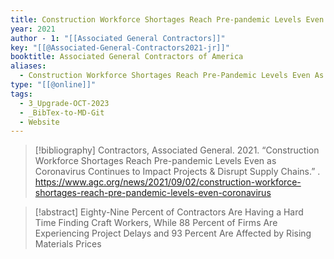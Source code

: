 ```yaml
---
title: Construction Workforce Shortages Reach Pre-pandemic Levels Even as Coronavirus Continues to Impact Projects and Disrupt Supply Chains
year: 2021
author - 1: "[[Associated General Contractors]]"
key: "[[@Associated-General-Contractors2021-jr]]"
booktitle: Associated General Contractors of America
aliases:
  - Construction Workforce Shortages Reach Pre-Pandemic Levels Even As Coronavirus Continues To Impact Projects & Disrupt Supply Chains
type: "[[@online]]"
tags:
  - 3_Upgrade-OCT-2023
  - _BibTex-to-MD-Git
  - Website
---
```


> [!bibliography]
> Contractors, Associated General. 2021. “Construction Workforce Shortages Reach Pre-pandemic Levels Even as Coronavirus Continues to Impact Projects & Disrupt Supply Chains.” . https://www.agc.org/news/2021/09/02/construction-workforce-shortages-reach-pre-pandemic-levels-even-coronavirus

> [!abstract]
> Eighty-Nine Percent of Contractors Are Having a Hard Time Finding Craft Workers, While 88 Percent of Firms Are Experiencing Project Delays and 93 Percent Are Affected by Rising Materials Prices